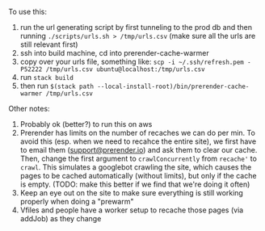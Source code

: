 To use this:

1. run the url generating script by first tunneling to the prod db and then running
`./scripts/urls.sh > /tmp/urls.csv` (make sure all the urls are still relevant first)
2. ssh into build machine, cd into prerender-cache-warmer
3. copy over your urls file, something like: `scp -i ~/.ssh/refresh.pem -P52222 /tmp/urls.csv ubuntu@localhost:/tmp/urls.csv`
2. run `stack build`
3. then run 
  `$(stack path --local-install-root)/bin/prerender-cache-warmer /tmp/urls.csv`

Other notes:

1. Probably ok (better?) to run this on aws
2. Prerender has limits on the number of recaches we can do per min. To avoid this (esp. when we need to recahce the entire site), 
we first have to email them (support@prerender.io) and ask them to clear our cache. Then, change the first argument to `crawlConcurrently` from
`recache'` to `crawl`. This simulates a googlebot crawling the site, which causes the pages to be cached automatically (without limits), but only if the cache is empty. 
(TODO: make this better if we find that we're doing it often)
3. Keep an eye out on the site to make sure everything is still working properly when doing a "prewarm"
4. Vfiles and people have a worker setup to recache those pages (via addJob) as they change
